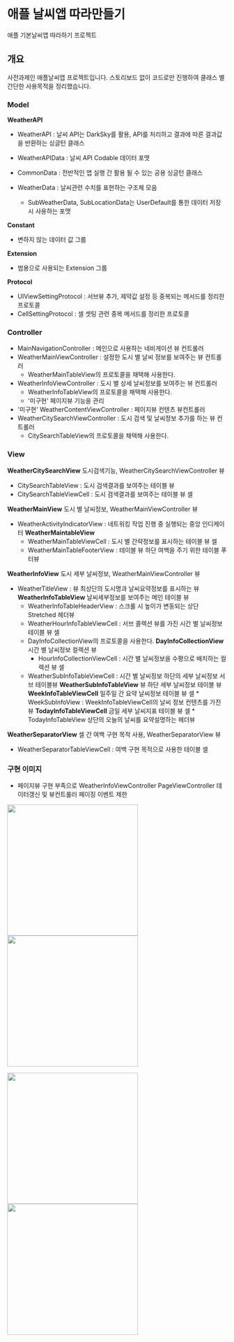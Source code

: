 # 애플 날씨앱 따라만들기

애플 기본날씨앱 따라하기 프로젝트

## 개요

사전과제인 애플날씨앱 프로젝트입니다. 스토리보드 없이 코드로만 진행하여 클래스 별 간단한 사용목적을 정리했습니다.

### Model

**WeatherAPI**
* WeatherAPI : 날씨 API는 DarkSky를 활용, API를 처리하고 결과에 따른 결과값을 반환하는 싱글턴 클래스
* WeatherAPIData : 날씨 API Codable 데이터 포맷

* CommonData : 전반적인 앱 실행 간 활용 될 수 있는 공용 싱글턴 클래스
* WeatherData : 날씨관련 수치를 표현하는 구조체 모음
  - SubWeatherData, SubLocationData는 UserDefault를 통한 데이터 저장 시 사용하는 포맷

**Constant**
* 변하지 않는 데이터 값 그룹

**Extension**
* 범용으로 사용되는 Extension 그룹

**Protocol**
* UIViewSettingProtocol : 서브뷰 추가, 제약값 설정 등 중복되는 메서드를 정리한 프로토콜
* CellSettingProtocol : 셀 셋팅 관련 중복 메서드를 정리한 프로토콜 

### Controller

* MainNavigationController : 메인으로 사용하는 네비게이션 뷰 컨트롤러
* WeatherMainViewController : 설정한 도시 별 날씨 정보를 보여주는 뷰 컨트롤러
  -  WeatherMainTableView의 프로토콜을 채택해 사용한다.
* WeatherInfoViewController : 도시 별 상세 날씨정보를 보여주는 뷰 컨트롤러
  -  WeatherInfoTableView의 프로토콜을 채택해 사용한다.
  - '미구현' 페이지뷰 기능을 관리
* '미구현' WeatherContentViewController : 페이지뷰 컨텐츠 뷰컨트롤러
* WeatherCitySearchViewController : 도시 검색 및 날씨정보 추가를 하는 뷰 컨트롤러
  -  CitySearchTableView의 프로토콜을 채택해 사용한다.

### View

**WeatherCitySearchView** 도시검색기능, WeatherCitySearchViewController 뷰
* CitySearchTableView : 도시 검색결과를 보여주는 테이블 뷰
* CitySearchTableViewCell : 도시 검색결과를 보여주는 테이블 뷰 셀

**WeatherMainView** 도시 별 날씨정보, WeatherMainViewController 뷰
* WeatherActivityIndicatorView : 네트워킹 작업 진행 중 실행되는 중앙 인디케이터
    **WeatherMaintableView**
    * WeatherMainTableViewCell : 도시 별 간략정보를 표시하는 테이블 뷰 셀
    * WeatherMainTableFooterView : 테이블 뷰 하단 여백을 주기 위한 테이블 푸터뷰

**WeatherInfoView** 도시 세부 날씨정보, WeatherMainViewController 뷰
* WeatherTitleView : 뷰 최상단의 도시명과 날씨요약정보를 표시하는 뷰
    **WeatherInfoTableView** 날씨세부정보를 보여주는 메인 테이블 뷰
    * WeatherInfoTableHeaderView : 스크롤 시 높이가 변동되는 상단 Stretched 헤더뷰
    * WeatherHourInfoTableViewCell : 서브 콜렉션 뷰를 가진 시간 별 날씨정보 테이블 뷰 셀
     -  DayInfoCollectionView의 프로토콜을 사용한다.
        **DayInfoCollectionView** 시간 별 날씨정보 컬렉션 뷰
        * HourInfoCollectionViewCell : 시간 별 날씨정보을 수평으로 배치하는 컬렉션 뷰 셀
    * WeatherSubInfoTableViewCell : 시간 별 날씨정보 하단의 세부 날씨정보 서브 테이블뷰
        **WeatherSubInfoTableView** 뷰 하단 세부 날씨정보 테이블 뷰
            **WeekInfoTableViewCell** 일주일 간 요약 날씨정보 테이블 뷰 셀
            * WeekSubInfoView : WeekInfoTableViewCell의 날씨 정보 컨텐츠를 가진 뷰
            **TodayInfoTableViewCell** 금일 세부 날씨지표 테이블 뷰 셀
            * TodayInfoTableView 상단의 오늘의 날씨를 요약설명하는 헤더뷰

**WeatherSeparatorView** 셀 간 여백 구현 목적 사용, WeatherSeparatorView 뷰
* WeatherSeparatorTableViewCell : 여백 구현 목적으로 사용한 테이블 셀 


### 구현 이미지
* 페이지뷰 구현 부족으로 WeatherInfoViewController PageViewController 데이터갱신 및 뷰컨트롤러 페이징 이벤트 제한

<div>
<img width="300" src="https://user-images.githubusercontent.com/4410021/62603585-32e64a80-b931-11e9-88c3-86c960f40922.jpeg"> <img width="300" src="https://user-images.githubusercontent.com/4410021/62603608-3bd71c00-b931-11e9-8b46-ea0c7b2dfc79.jpeg"> 
</div>
<p>
<div>
<img width="300" src="https://user-images.githubusercontent.com/4410021/62603632-4691b100-b931-11e9-886e-3933d241a495.jpeg"> <img width="300" src="https://user-images.githubusercontent.com/4410021/62603642-4db8bf00-b931-11e9-9a8b-b8d58566f60a.jpeg">
</div>
